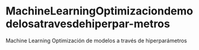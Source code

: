 # MachineLearningOptimizaciondemodelosatravesdehiperpar-metros
Machine Learning Optimización de modelos a través de hiperparámetros
